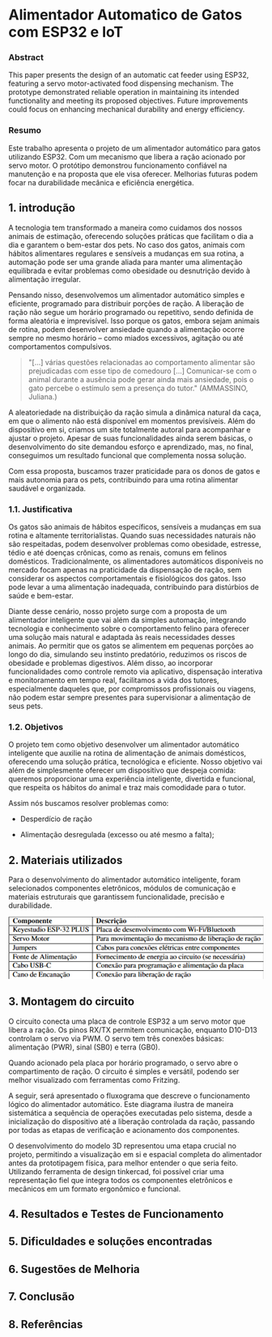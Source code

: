 # Alimentador Automatico de Gatos com ESP32 e IoT

### Abstract
This paper presents the design of an automatic cat feeder using ESP32, featuring a servo motor-activated food dispensing mechanism. The prototype demonstrated reliable operation in maintaining its intended functionality and meeting its proposed objectives. Future improvements could focus on enhancing mechanical durability and energy efficiency. 

### Resumo
Este trabalho apresenta o projeto de um alimentador automático para gatos utilizando ESP32. Com um mecanismo que libera a ração acionado por servo motor. O protótipo demonstrou funcionamento confiável na manutenção e na proposta que ele visa oferecer. Melhorias futuras podem focar na durabilidade mecânica e eficiência energética. 

## 1. introdução
A tecnologia tem transformado a maneira como cuidamos dos nossos animais de estimação, oferecendo soluções práticas que facilitam o dia a dia e garantem o bem-estar dos pets. No caso dos gatos, animais com hábitos alimentares regulares e sensíveis a mudanças em sua rotina, a automação pode ser uma grande aliada para manter uma alimentação equilibrada e evitar problemas como obesidade ou desnutrição devido à alimentação irregular.


Pensando nisso, desenvolvemos um alimentador automático simples e eficiente, programado para distribuir porções de ração. A liberação de ração não segue um horário programado ou repetitivo, sendo definida de forma aleatória e imprevisível. Isso porque os gatos, embora sejam animais de rotina, podem desenvolver ansiedade quando a alimentação ocorre sempre no mesmo horário – como miados excessivos, agitação ou até comportamentos compulsivos.
    
    
> "[...] várias questões relacionadas ao comportamento alimentar são prejudicadas com esse tipo de comedouro [...] Comunicar-se com o animal durante a ausência pode gerar ainda mais ansiedade, pois o gato percebe o estímulo sem a presença do tutor." (AMMASSINO, Juliana.)
    
    
A aleatoriedade na distribuição da ração simula a dinâmica natural da caça, em que o alimento não está disponível em momentos previsíveis. Além do dispositivo em si, criamos um site totalmente autoral para acompanhar e ajustar o projeto. Apesar de suas funcionalidades ainda serem básicas, o desenvolvimento do site demandou esforço e aprendizado, mas, no final, conseguimos um resultado funcional que complementa nossa solução.


Com essa proposta, buscamos trazer praticidade para os donos de gatos e mais autonomia para os pets, contribuindo para uma rotina alimentar saudável e organizada.

### 1.1. Justificativa
Os gatos são animais de hábitos específicos, sensíveis a mudanças em sua rotina e altamente territorialistas. Quando suas necessidades naturais não são respeitadas, podem desenvolver problemas como obesidade, estresse, tédio e até doenças crônicas, como as renais, comuns em felinos domésticos. Tradicionalmente, os alimentadores automáticos disponíveis no mercado focam apenas na praticidade da dispensação de ração, sem considerar os aspectos comportamentais e fisiológicos dos gatos. Isso pode levar a uma alimentação inadequada, contribuindo para distúrbios de saúde e bem-estar.


Diante desse cenário, nosso projeto surge com a proposta de um alimentador inteligente que vai além da simples automação, integrando tecnologia e conhecimento sobre o comportamento felino para oferecer uma solução mais natural e adaptada às reais necessidades desses animais. Ao permitir que os gatos se alimentem em pequenas porções ao longo do dia, simulando seu instinto predatório, reduzimos os riscos de obesidade e problemas digestivos. Além disso, ao incorporar funcionalidades como controle remoto via aplicativo, dispensação interativa e monitoramento em tempo real, facilitamos a vida dos tutores, especialmente daqueles que, por compromissos profissionais ou viagens, não podem estar sempre presentes para supervisionar a alimentação de seus pets.

### 1.2. Objetivos
O projeto tem como objetivo desenvolver um alimentador automático inteligente que auxilie na rotina de alimentação de animais domésticos, oferecendo uma solução prática, tecnológica e eficiente. Nosso objetivo vai além de simplesmente oferecer um dispositivo que despeja comida: queremos proporcionar uma experiência inteligente, divertida e funcional, que respeita os hábitos do animal e traz mais comodidade para o tutor.
    

Assim nós buscamos resolver problemas como:

* Desperdício de ração


* Alimentação desregulada (excesso ou até mesmo a falta);

## 2. Materiais utilizados
Para o desenvolvimento do alimentador automático inteligente, foram selecionados componentes eletrônicos, módulos de comunicação e materiais estruturais que garantissem funcionalidade, precisão e durabilidade.

![Materiais Utilizados no Alimentador Automático](imagensREADME/materiaisUtilizados.png)

## 3. Montagem do circuito
O circuito conecta uma placa de controle ESP32 a um servo motor que libera a ração. Os pinos RX/TX permitem comunicação, enquanto D10-D13 controlam o servo via PWM. O servo tem três conexões básicas: alimentação (PWR), sinal (SB0) e terra (GB0).


 Quando acionado pela placa por horário programado, o servo abre o compartimento de ração. O circuito é simples e versátil, podendo ser melhor visualizado com ferramentas como Fritzing.


 A seguir, será apresentado o fluxograma que descreve o funcionamento lógico do alimentador automático. Este diagrama ilustra de maneira sistemática a sequência de operações executadas pelo sistema, desde a inicialização do dispositivo até a liberação controlada da ração, passando por todas as etapas de verificação e acionamento dos componentes.


O desenvolvimento do modelo 3D representou uma etapa crucial no projeto, permitindo a visualização em si e espacial completa do alimentador antes da prototipagem física, para melhor entender o que seria feito. Utilizando ferramenta de design tinkercad, foi possível criar uma representação fiel que integra todos os componentes eletrônicos e mecânicos em um formato ergonômico e funcional.

## 4. Resultados e Testes de Funcionamento

## 5. Dificuldades e soluções encontradas

## 6. Sugestões de Melhoria

## 7. Conclusão

## 8. Referências
